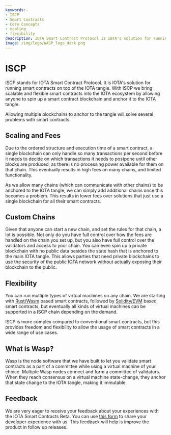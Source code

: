 ```yaml
---
keywords:
- ISCP
- Smart Contracts
- Core Concepts
- scaling
- flexibility
description: IOTA Smart Contract Protocol is IOTA's solution for running smart contracts on top of the IOTA tangle.
image: /img/logo/WASP_logo_dark.png
---
```

# ISCP

ISCP stands for IOTA Smart Contract Protocol. It is IOTA's solution for running smart contracts on top of the IOTA tangle. With ISCP we bring scalable and flexible smart contracts into the IOTA ecosystem by allowing anyone to spin up a smart contract blockchain and anchor it to the IOTA tangle. 

Allowing multiple blockchains to anchor to the tangle will solve several problems with smart contracts.

## Scaling and Fees

Due to the ordered structure and execution time of a smart contract, a single blockchain can only handle so many transactions per second before it needs to decide on which transactions it needs to postpone until other blocks are produced, as there is no processing power available for them on that chain. This eventually results in high fees on many chains, and limited functionality. 

As we allow many chains (which can communicate with other chains) to be anchored to the IOTA tangle, we can simply add additional chains once this becomes a problem. This results in lower fees over solutions that just use a single blockchain for all their smart contracts. 

## Custom Chains

Given that anyone can start a new chain, and set the rules for that chain, a lot is possible. Not only do you have full control over how the fees are handled on the chain you set up, but you also have full control over the validators and access to your chain. You can even spin up a private blockchain with no public data besides the state hash that is anchored to the main IOTA tangle. This allows parties that need private blockchains to use the security of the public IOTA network without actually exposing their blockchain to the public.

## Flexibility

You can run multiple types of virtual machines on any chain. We are starting with 
[Rust/Wasm](https://rustwasm.github.io/docs/book/) based smart contracts, followed by 
[Solidity/EVM](https://docs.soliditylang.org/en/v0.8.6/) based smart contracts, but eventually all kinds of virtual machines can be supported in a ISCP chain depending on the demand. 

ISCP is more complex compared to conventional smart contracts, but this provides freedom and flexibility to allow the usage of smart contracts in a wide range of use cases.

## What is Wasp?

Wasp is the node software that we have built to let you validate smart contracts as a part of a committee while using a virtual machine of your choice. Multiple Wasp nodes connect and form a committee of validators. When they reach consensus on a virtual machine state-change, they anchor that state change to the IOTA tangle, making it immutable. 

## Feedback

We are very eager to receive your feedback about your experiences with the IOTA Smart Contracts Beta. You can use [this form](https://docs.google.com/forms/d/e/1FAIpQLSd4jcmLzCPUNDIijEwGzuWerO23MS0Jmgzszgs-D6_awJUWow/viewform) to share your developer experience with us. This feedback will help is improve the product in follow up releases.

